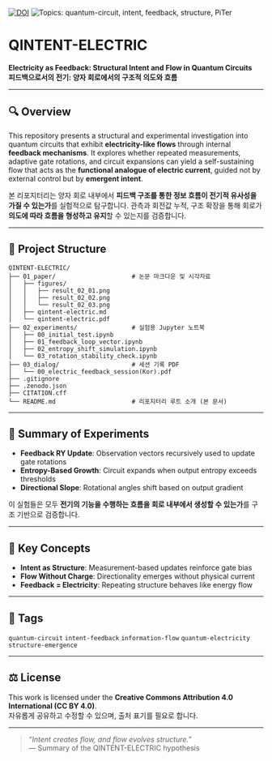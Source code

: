 [![DOI](https://zenodo.org/badge/DOI/10.5281/zenodo.15254714.svg)](https://doi.org/10.5281/zenodo.15254714)
![Topics: quantum-circuit, intent, feedback, structure, PiTer](https://img.shields.io/badge/topics-quantum--circuit%2C%20intent%2C%20feedback%2C%20structure%2C%20PiTer-blue)

# QINTENT-ELECTRIC

**Electricity as Feedback: Structural Intent and Flow in Quantum Circuits**  
**피드백으로서의 전기: 양자 회로에서의 구조적 의도와 흐름**

---

## 🔍 Overview

This repository presents a structural and experimental investigation into quantum circuits that exhibit **electricity-like flows** through internal **feedback mechanisms**. It explores whether repeated measurements, adaptive gate rotations, and circuit expansions can yield a self-sustaining flow that acts as the **functional analogue of electric current**, guided not by external control but by **emergent intent**.

본 리포지터리는 양자 회로 내부에서 **피드백 구조를 통한 정보 흐름이 전기적 유사성을 가질 수 있는가**를 실험적으로 탐구합니다. 관측과 회전값 누적, 구조 확장을 통해 회로가 **의도에 따라 흐름을 형성하고 유지**할 수 있는지를 검증합니다.

---

## 📁 Project Structure

```
QINTENT-ELECTRIC/
├── 01_paper/                     # 논문 마크다운 및 시각자료
│   ├── figures/
│   │   ├── result_02_01.png
│   │   ├── result_02_02.png
│   │   └── result_02_03.png
│   ├── qintent-electric.md
│   └── qintent-electric.pdf
├── 02_experiments/               # 실험용 Jupyter 노트북
│   ├── 00_initial_test.ipynb
│   ├── 01_feedback_loop_vector.ipynb
│   ├── 02_entropy_shift_simulation.ipynb
│   └── 03_rotation_stability_check.ipynb
├── 03_dialog/                    # 세션 기록 PDF
│   └── 00_electric_feedback_session(Kor).pdf
├── .gitignore
├── .zenodo.json
├── CITATION.cff
└── README.md                     # 리포지터리 루트 소개 (본 문서)
```

---

## 🧪 Summary of Experiments

- **Feedback RY Update**: Observation vectors recursively used to update gate rotations
- **Entropy-Based Growth**: Circuit expands when output entropy exceeds thresholds
- **Directional Slope**: Rotational angles shift based on output gradient

이 실험들은 모두 **전기의 기능을 수행하는 흐름을 회로 내부에서 생성할 수 있는가**를 구조 기반으로 검증합니다.

---

## 📌 Key Concepts

- **Intent as Structure**: Measurement-based updates reinforce gate bias
- **Flow Without Charge**: Directionality emerges without physical current
- **Feedback = Electricity**: Repeating structure behaves like energy flow

---

## 🔖 Tags

`quantum-circuit` `intent-feedback` `information-flow` `quantum-electricity` `structure-emergence`

---

## ⚖️ License

This work is licensed under the **Creative Commons Attribution 4.0 International (CC BY 4.0)**.  
자유롭게 공유하고 수정할 수 있으며, 출처 표기를 필요로 합니다.

---

> *“Intent creates flow, and flow evolves structure.”*  
> — Summary of the QINTENT-ELECTRIC hypothesis


